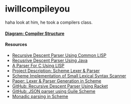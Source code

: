 # iwillcompileyou
haha look at him, he took a compilers class. 


#### [Diagram: Compiler Structure](https://github.com/mdtalhachy/iwillcompileyou/blob/main/images/compilers_2.png) 



<!--- <img src="https://github.com/mdtalhachy/iwillcompileyou/blob/main/images/compilers_2.png" width="700" height="800"> --->


#### Resources
- [Recursive Descent Parser Using Common LISP](https://www.informatimago.com/develop/lisp/com/informatimago/small-cl-pgms/rdp/rdp.lisp)
- [Recusrive Descent Parser Using Java](http://www.craftinginterpreters.com/parsing-expressions.html)
- [A Parser For C Using LISP](https://github.com/mdtalhachy/iwillcompileyou/blob/main/pdfs/recursive_descent_parser_for_c_written_in_lisp.pdf)
- [Project Description: Scheme Lexer & Parser](https://eecs490.github.io/project-scheme-parser/)
- [Scheme Implementation of Small Lexical Syntax Scanner](https://www.cs.utexas.edu/ftp/garbage/cs345/schintro-v13/schintro_115.html)
- [Paper: Lexer & Parser Generation in Scheme](http://www.ccs.neu.edu/home/shivers/papers/scmparse.pdf)
- [GitHub: Recursive Descent Parser Using Racket](https://github.com/christinachmielewski/RecursiveDescentParser/blob/main/RecursiveDescentParser.rkt)
- [GitHub: JSON parser using Guile Scheme](https://github.com/cthom06/guile-json)
- [Monadic parsing in Scheme](https://github.com/siraben/monadic-parsing)
